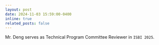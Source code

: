```yaml
---
layout: post
date: 2024-11-03 15:59:00-0400
inline: true
related_posts: false
---
```


Mr. Deng serves as Technical Program Committee Reviewer in `ISBI 2025`.
